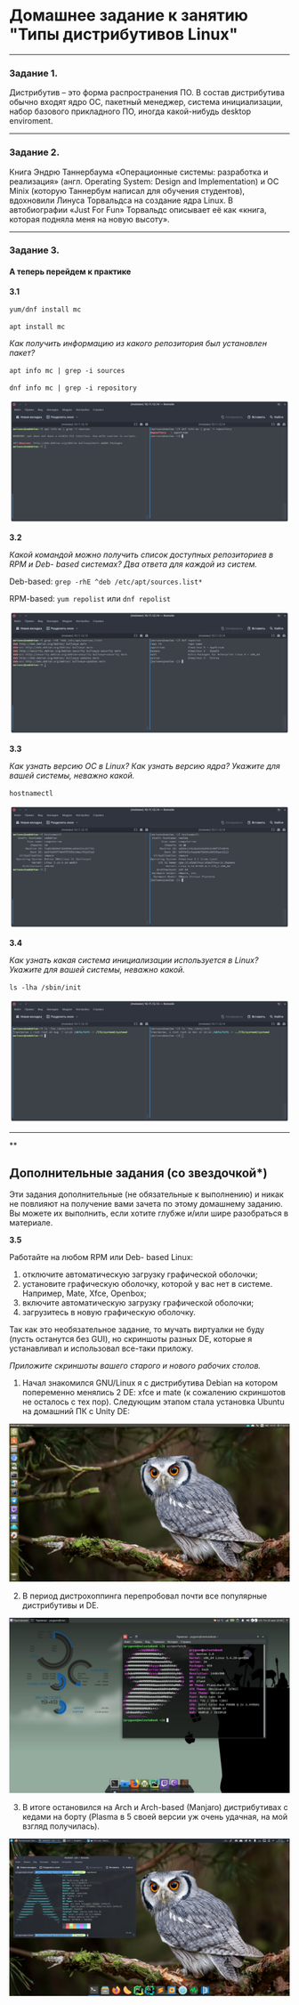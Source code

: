 # Домашнее задание к занятию "Типы дистрибутивов Linux"

---

### Задание 1.

Дистрибутив – это форма распространения ПО. В состав дистрибутива обычно входят ядро ОС, пакетный менеджер, система инициализации, набор базового прикладного ПО, иногда какой-нибудь desktop enviroment.

---

### Задание 2.

Книга Эндрю Таннербаума «Операционные системы: разработка и реализация» (англ. Operating System: Design and Implementation) и ОС Minix (которую Таннербум написал для обучения студентов), вдохновили Линуса Торвальдса на создание ядра Linux. В автобиографии «Just For Fun» Торвальдс описывает её как «книга, которая подняла меня на новую высоту».

---

### Задание 3.


#### А теперь перейдем к практике

**3.1**

`yum/dnf install mc`

`apt install mc`

*Как получить информацию из какого репозитория был установлен пакет?*

`apt info mc | grep -i sources`

`dnf info mc | grep -i repository`

![](/images/3-01/task_3_1.png "Результат")

**3.2**

*Какой командой можно получить список доступных репозиториев в RPM и Deb- based системах? Два ответа для каждой из систем.*

Deb-based: `grep -rhE ^deb /etc/apt/sources.list*`

RPM-based: `yum repolist` или `dnf repolist`

![](/images/3-01/task_3_2.png "Списки репозиториев")

**3.3**

*Как узнать версию ОС в Linux? Как узнать версию ядра? Укажите для вашей системы, неважно какой.*

`hostnamectl`

![](/images/3-01/task_3_3.png "Информация о версии ОС и версии ядра")

**3.4**

*Как узнать какая система инициализации используется в Linux? Укажите для вашей системы, неважно какой.*

`ls -lha /sbin/init`

![](/images/3-01/task_3_4.png "Информация о системе инициализации")

---

**

## Дополнительные задания (со звездочкой*)
Эти задания дополнительные (не обязательные к выполнению) и никак не повлияют на получение вами зачета по этому домашнему заданию. Вы можете их выполнить, если хотите глубже и/или шире разобраться в материале.

**3.5**

Работайте на любом RPM или Deb- based Linux:

1) отключите автоматическую загрузку графической оболочки;
2) установите графическую оболочку, которой у вас нет в системе. Например, Mate, Xfce, Openbox;
3) включите автоматическую загрузку графической оболочки;
4) загрузитесь в новую графическую оболочку.

Так как это необязательное задание, то мучать виртуалки не буду (пусть останутся без GUI), но скриншоты разных DE, которые я устанавливал и использовал все-таки приложу.

*Приложите скриншоты вашего старого и нового рабочих столов.*

1. Начал знакомился GNU/Linux я с дистрибутива Debian на котором попеременно менялись 2 DE: xfce и mate (к сожалению скриншотов не осталось с тех пор).
Следующим этапом стала установка Ubuntu на домашний ПК с Unity DE:

![](/images/3-01/task_3_5_unity.png "Ubuntu c Unity")

2. В период дистрохоппинга перепробовал почти все популярные дистрибутивы и DE.

![](/images/3-01/task_3_5_xfce.png "Gentoo с xfce4")

3. В итоге остановился на Arch и Arch-based (Manjaro) дистрибутивах с кедами на борту (Plasma в 5 своей версии уж очень удачная, на мой взгляд получилась).

![](/images/3-01/task_3_5_plasma.png "Arch с кедами")
